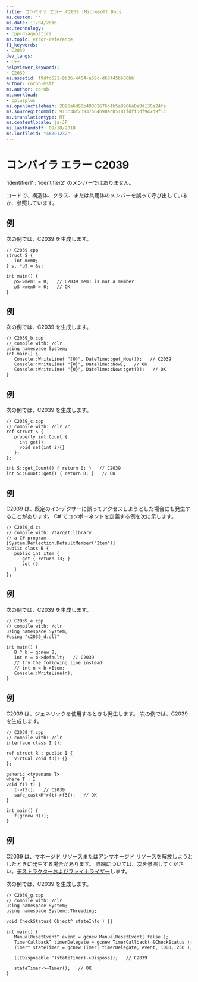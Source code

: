 ```yaml
---
title: コンパイラ エラー C2039 |Microsoft Docs
ms.custom: ''
ms.date: 11/04/2016
ms.technology:
- cpp-diagnostics
ms.topic: error-reference
f1_keywords:
- C2039
dev_langs:
- C++
helpviewer_keywords:
- C2039
ms.assetid: f9dfd521-9b36-4454-a69c-d63f45b606bb
author: corob-msft
ms.author: corob
ms.workload:
- cplusplus
ms.openlocfilehash: 2896a6d98b49802676b1b5a8966a8e0d130a24fe
ms.sourcegitcommit: 913c3bf23937b64b90ac05181fdff3df947d9f1c
ms.translationtype: MT
ms.contentlocale: ja-JP
ms.lasthandoff: 09/18/2018
ms.locfileid: "46091232"
---
```

# <a name="compiler-error-c2039"></a>コンパイラ エラー C2039

'identifier1' : 'identifier2' のメンバーではありません。

コードで、構造体、クラス、または共用体のメンバーを誤って呼び出しているか、参照しています。

## <a name="example"></a>例

次の例では、C2039 を生成します。

```
// C2039.cpp
struct S {
   int mem0;
} s, *pS = &s;

int main() {
   pS->mem1 = 0;   // C2039 mem1 is not a member
   pS->mem0 = 0;   // OK
}
```

## <a name="example"></a>例

次の例では、C2039 を生成します。

```
// C2039_b.cpp
// compile with: /clr
using namespace System;
int main() {
   Console::WriteLine( "{0}", DateTime::get_Now());   // C2039
   Console::WriteLine( "{0}", DateTime::Now);   // OK
   Console::WriteLine( "{0}", DateTime::Now::get());   // OK
}
```

## <a name="example"></a>例

次の例では、C2039 を生成します。

```
// C2039_c.cpp
// compile with: /clr /c
ref struct S {
   property int Count {
     int get();
     void set(int i){}
   };
};

int S::get_Count() { return 0; }   // C2039
int S::Count::get() { return 0; }   // OK
```

## <a name="example"></a>例

C2039 は、既定のインデクサーに誤ってアクセスしようとした場合にも発生することがあります。 C# でコンポーネントを定義する例を次に示します。

```
// C2039_d.cs
// compile with: /target:library
// a C# program
[System.Reflection.DefaultMember("Item")]
public class B {
   public int Item {
      get { return 13; }
      set {}
   }
};
```

## <a name="example"></a>例

次の例では、C2039 を生成します。

```
// C2039_e.cpp
// compile with: /clr
using namespace System;
#using "c2039_d.dll"

int main() {
   B ^ b = gcnew B;
   int n = b->default;   // C2039
   // try the following line instead
   // int n = b->Item;
   Console::WriteLine(n);
}
```

## <a name="example"></a>例

C2039 は、ジェネリックを使用するときも発生します。 次の例では、C2039 を生成します。

```
// C2039_f.cpp
// compile with: /clr
interface class I {};

ref struct R : public I {
   virtual void f3() {}
};

generic <typename T>
where T : I
void f(T t) {
   t->f3();   // C2039
   safe_cast<R^>(t)->f3();   // OK
}

int main() {
   f(gcnew R());
}
```

## <a name="example"></a>例

C2039 は、マネージド リソースまたはアンマネージド リソースを解放しようとしたときに発生する場合があります。 詳細については、次を参照してください。[デストラクターおよびファイナライザー](../../dotnet/how-to-define-and-consume-classes-and-structs-cpp-cli.md#BKMK_Destructors_and_finalizers)します。

次の例では、C2039 を生成します。

```
// C2039_g.cpp
// compile with: /clr
using namespace System;
using namespace System::Threading;

void CheckStatus( Object^ stateInfo ) {}

int main() {
   ManualResetEvent^ event = gcnew ManualResetEvent( false );
   TimerCallback^ timerDelegate = gcnew TimerCallback( &CheckStatus );
   Timer^ stateTimer = gcnew Timer( timerDelegate, event, 1000, 250 );

   ((IDisposable ^)stateTimer)->Dispose();   // C2039

   stateTimer->~Timer();   // OK
}
```